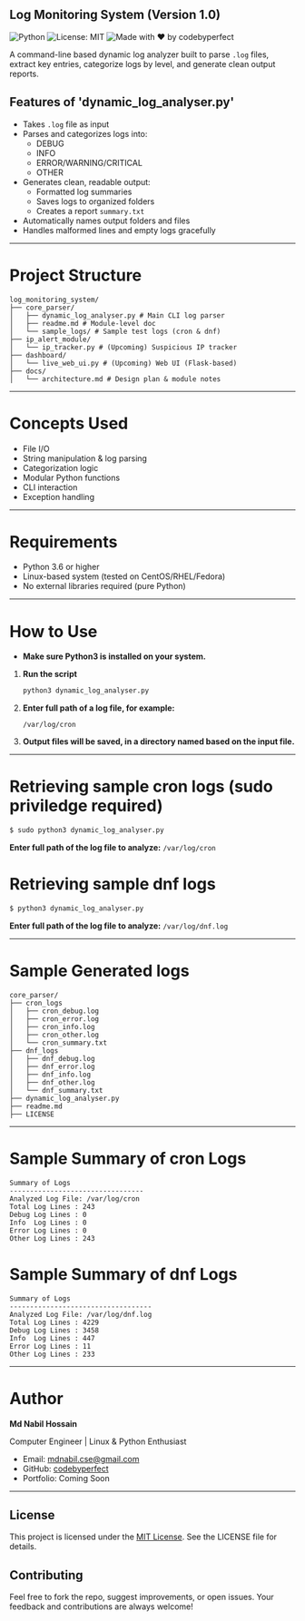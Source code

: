 ## Log Monitoring System (Version 1.0)
![Python](https://img.shields.io/badge/python-3.6%2B-blue)
![License: MIT](https://img.shields.io/badge/License-MIT-yellow.svg)
![Made with ❤️ by codebyperfect](https://img.shields.io/badge/Made%20with-%E2%9D%A4%EF%B8%8F%20by%20codebyperfect-001f3f)


A command-line based dynamic log analyzer built to parse `.log` files, extract key entries, categorize logs by level, and generate clean output reports.

## Features of 'dynamic_log_analyser.py'
- Takes `.log` file as input
- Parses and categorizes logs into:
  - DEBUG
  - INFO
  - ERROR/WARNING/CRITICAL
  - OTHER
- Generates clean, readable output:
  - Formatted log summaries
  - Saves logs to organized folders
  - Creates a report `summary.txt`
- Automatically names output folders and files
- Handles malformed lines and empty logs gracefully
---

# Project Structure
```
log_monitoring_system/
├── core_parser/
│   ├── dynamic_log_analyser.py # Main CLI log parser
│   ├── readme.md # Module-level doc
│   └── sample_logs/ # Sample test logs (cron & dnf)
├── ip_alert_module/
│   └── ip_tracker.py # (Upcoming) Suspicious IP tracker
├── dashboard/
│   └── live_web_ui.py # (Upcoming) Web UI (Flask-based)
├── docs/
│   └── architecture.md # Design plan & module notes
```
---
# Concepts Used
- File I/O
- String manipulation & log parsing
- Categorization logic
- Modular Python functions
- CLI interaction
- Exception handling
---
# Requirements
- Python 3.6 or higher
- Linux-based system (tested on CentOS/RHEL/Fedora)
- No external libraries required (pure Python)
---
# How to Use
+ **Make sure Python3 is installed on your system.**

1. **Run the script**  
   ```bash
   python3 dynamic_log_analyser.py
   ```	
2. **Enter full path of a log file, for example:**
   ```
   /var/log/cron
   ```
4. **Output files will be saved, in a directory named based on the input file.**
---
# Retrieving sample cron logs (sudo priviledge required)
```bash
$ sudo python3 dynamic_log_analyser.py 
```
**Enter full path of the log file to analyze:** ```/var/log/cron```

# Retrieving sample dnf logs
```bash 
$ python3 dynamic_log_analyser.py 
```
**Enter full path of the log file to analyze:** ```/var/log/dnf.log```

---
# Sample Generated logs
```
core_parser/
├── cron_logs
│   ├── cron_debug.log
│   ├── cron_error.log
│   ├── cron_info.log
│   ├── cron_other.log
│   └── cron_summary.txt
├── dnf_logs
│   ├── dnf_debug.log
│   ├── dnf_error.log
│   ├── dnf_info.log
│   ├── dnf_other.log
│   └── dnf_summary.txt
├── dynamic_log_analyser.py
├── readme.md
├── LICENSE

```
---

# Sample Summary of cron Logs
```
Summary of Logs
---------------------------------
Analyzed Log File: /var/log/cron
Total Log Lines : 243
Debug Log Lines : 0
Info  Log Lines : 0
Error Log Lines : 0
Other Log Lines : 243
```
# Sample Summary of dnf Logs
```
Summary of Logs
-----------------------------------
Analyzed Log File: /var/log/dnf.log
Total Log Lines : 4229
Debug Log Lines : 3458
Info  Log Lines : 447
Error Log Lines : 11
Other Log Lines : 233
```
---
# Author
**Md Nabil Hossain**

Computer Engineer | Linux & Python Enthusiast
- Email: mdnabil.cse@gmail.com
- GitHub: [codebyperfect](https://github.com/codebyperfect)
- Portfolio: Coming Soon
---

## License
This project is licensed under the [MIT License](LICENSE). See the LICENSE file for details.

## Contributing
Feel free to fork the repo, suggest improvements, or open issues.
Your feedback and contributions are always welcome!

